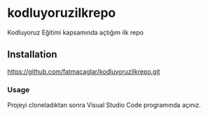 # kodluyoruzilkrepo
Kodluyoruz Eğitimi kapsamında açtığım ilk repo

## Installation
https://github.com/fatmacaglar/kodluyoruzilkrepo.git

### Usage
Projeyi cloneladıktan sonra Visual Studio Code programında açınız.